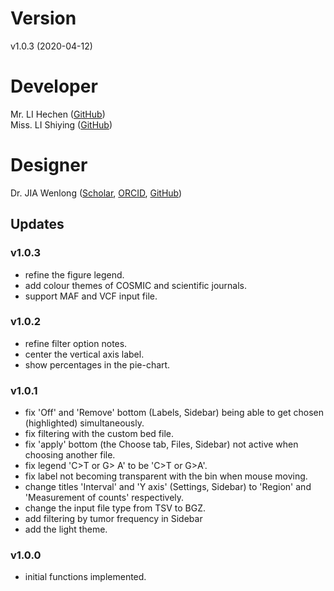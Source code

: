 # Version
v1.0.3 (2020-04-12)

# Developer
Mr. LI Hechen ([GitHub](https://github.com/lhc70000))<br/>
Miss. LI Shiying ([GitHub](https://github.com/CherineLee))

# Designer
Dr. JIA Wenlong ([Scholar](https://scholar.google.com.hk/citations?user=eupQCQEAAAAJ), [ORCID](https://orcid.org/0000-0002-7136-9919), [GitHub](https://github.com/Nobel-Justin))

## Updates

### v1.0.3
   - refine the figure legend.
   - add colour themes of COSMIC and scientific journals.
   - support MAF and VCF input file.

### v1.0.2
   - refine filter option notes.
   - center the vertical axis label.
   - show percentages in the pie-chart.

### v1.0.1
   - fix 'Off' and 'Remove' bottom (Labels, Sidebar) being able to get chosen (highlighted) simultaneously.
   - fix filtering with the custom bed file.
   - fix 'apply' bottom (the Choose tab, Files, Sidebar) not active when choosing another file.
   - fix legend 'C>T or G> A' to be 'C>T or G>A'.
   - fix label not becoming transparent with the bin when mouse moving.
   - change titles 'Interval' and 'Y axis' (Settings, Sidebar) to 'Region' and 'Measurement of counts' respectively.
   - change the input file type from TSV to BGZ.
   - add filtering by tumor frequency in Sidebar
   - add the light theme. 

### v1.0.0
   - initial functions implemented.
